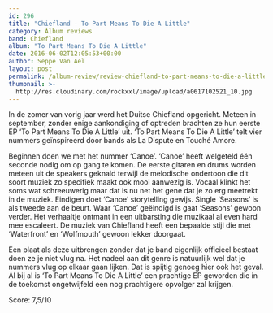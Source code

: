 ```yaml
---
id: 296
title: "Chiefland - To Part Means To Die A Little"
category: Album reviews
band: Chiefland
album: "To Part Means To Die A Little"
date: 2016-06-02T12:05:53+00:00
author: Seppe Van Ael
layout: post
permalink: /album-review/review-chiefland-to-part-means-to-die-a-little/
thumbnail: >-
  http://res.cloudinary.com/rockxxl/image/upload/a0617102521_10.jpg
---
```

In de zomer van vorig jaar werd het Duitse Chiefland opgericht. Meteen in september, zonder enige aankondiging of optreden brachten ze hun eerste EP ‘To Part Means To Die A Little’ uit. ‘To Part Means To Die A Little’ telt vier nummers geïnspireerd door bands als La Dispute en Touché Amore.

Beginnen doen we met het nummer ‘Canoe’. ‘Canoe’ heeft welgeteld één seconde nodig om op gang te komen. De eerste gitaren en drums worden meteen uit de speakers geknald terwijl de melodische ondertoon die dit soort muziek zo specifiek maakt ook mooi aanwezig is. Vocaal klinkt het soms wat schreeuwerig maar dat is nu net het gene dat je zo erg meetrekt in de muziek. Eindigen doet ‘Canoe’ storytelling gewijs. Single ‘Seasons’ is als tweede aan de beurt. Waar ‘Canoe’ geëindigd is gaat ‘Seasons’ gewoon verder. Het verhaaltje ontmant in een uitbarsting die muzikaal al even hard mee escaleert. De muziek van Chiefland heeft een bepaalde stijl die met ‘Waterfront’ en ‘Wolfmouth’ gewoon lekker doorgaat.

Een plaat als deze uitbrengen zonder dat je band eigenlijk officieel bestaat doen ze je niet vlug na. Het nadeel aan dit genre is natuurlijk wel dat je nummers vlug op elkaar gaan lijken. Dat is spijtig genoeg hier ook het geval. Al bij al is ‘To Part Means To Die A Little’ een prachtige EP geworden die in de toekomst ongetwijfeld een nog prachtigere opvolger zal krijgen.

Score: 7,5/10
